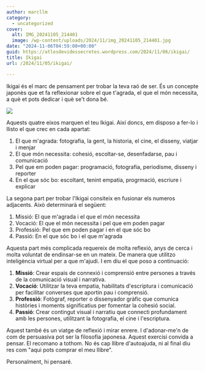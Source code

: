```yaml
---
author: marcllm
category:
  - uncategorized
cover:
  alt: IMG_20241105_214401
  image: /wp-content/uploads/2024/11/img_20241105_214401.jpg
date: "2024-11-06T04:59:00+00:00"
guid: https://atlesdevidessecretes.wordpress.com/2024/11/06/ikigai/
title: Ikigai
url: /2024/11/05/ikigai/

---
```

Ikigai és el marc de pensament per trobar la teva raó de ser. És un concepte japonès que et fa reflexionar sobre el que t'agrada, el que el món necessita, a què et pots dedicar i què se't dona bé.

![](/wp-content/uploads/2024/11/image.png?w=1024)

Aquests quatre eixos marquen el teu Ikigai. Així doncs, em disposo a fer-lo i llisto el que crec en cada apartat:

1. El que m'agrada: fotografia, la gent, la historia, el cine, el disseny, viatjar i menjar
1. El que món necessita: cohesió, escoltar-se, desenfadarse, pau i comunicació
1. Pel que em poden pagar: programació, fotografia, periodisme, disseny i reporter
1. En el que sóc bo: escoltant, tenint empatia, progrmació, escriure i explicar

La segona part per trobar l'Ikigai consiteix en fusionar els numeros adjacents. Això determinarà el següent:

1. Missió: El que m'agrada i el que el món necessita
1. Vocació: El que el món necessita i pel que em poden pagar
1. Professió: Pel que em poden pagar i en el que sóc bo
1. Passió: En el que sóc bo i el que m'agrada

Aquesta part més complicada requereix de molta reflexió, anys de cerca i molta voluntat de endinsar-se en un mateix. De manera que utilitzo inteligència virtual per a que m'ajudi. I em diu el que poso a continuació:

1. **Missió**: Crear espais de connexió i comprensió entre persones a través de la comunicació visual i narrativa.
1. **Vocació**: Utilitzar la teva empatia, habilitats d'escriptura i comunicació per facilitar converses que aportin pau i comprensió.
1. **Professió**: Fotògraf, reporter o dissenyador gràfic que comunica històries i moments significatius per fomentar la cohesió social.
1. **Passió**: Crear contingut visual i narratiu que connecti profundament amb les persones, utilitzant la fotografia, el cine i l'escriptura.

Aquest també és un viatge de reflexió i mirar enrere. I d'adonar-me'n de com de persuasiva pot ser la filosofia japonesa. Aquest exercisi convida a pensar. El recomano a tothom. No és cap llibre d'autoajuda, ni al final diu res com "aqui pots comprar el meu llibre".

Personalment, hi pensaré.
